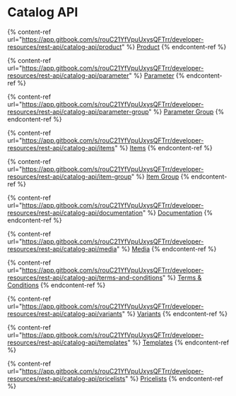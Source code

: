 # Catalog API

{% content-ref url="https://app.gitbook.com/s/rouC21YfVpuUxysQFTrr/developer-resources/rest-api/catalog-api/product" %}
[Product](https://app.gitbook.com/s/rouC21YfVpuUxysQFTrr/developer-resources/rest-api/catalog-api/product)
{% endcontent-ref %}

{% content-ref url="https://app.gitbook.com/s/rouC21YfVpuUxysQFTrr/developer-resources/rest-api/catalog-api/parameter" %}
[Parameter](https://app.gitbook.com/s/rouC21YfVpuUxysQFTrr/developer-resources/rest-api/catalog-api/parameter)
{% endcontent-ref %}

{% content-ref url="https://app.gitbook.com/s/rouC21YfVpuUxysQFTrr/developer-resources/rest-api/catalog-api/parameter-group" %}
[Parameter Group](https://app.gitbook.com/s/rouC21YfVpuUxysQFTrr/developer-resources/rest-api/catalog-api/parameter-group)
{% endcontent-ref %}

{% content-ref url="https://app.gitbook.com/s/rouC21YfVpuUxysQFTrr/developer-resources/rest-api/catalog-api/items" %}
[Items](https://app.gitbook.com/s/rouC21YfVpuUxysQFTrr/developer-resources/rest-api/catalog-api/items)
{% endcontent-ref %}

{% content-ref url="https://app.gitbook.com/s/rouC21YfVpuUxysQFTrr/developer-resources/rest-api/catalog-api/item-group" %}
[Item Group](https://app.gitbook.com/s/rouC21YfVpuUxysQFTrr/developer-resources/rest-api/catalog-api/item-group)
{% endcontent-ref %}

{% content-ref url="https://app.gitbook.com/s/rouC21YfVpuUxysQFTrr/developer-resources/rest-api/catalog-api/documentation" %}
[Documentation](https://app.gitbook.com/s/rouC21YfVpuUxysQFTrr/developer-resources/rest-api/catalog-api/documentation)
{% endcontent-ref %}

{% content-ref url="https://app.gitbook.com/s/rouC21YfVpuUxysQFTrr/developer-resources/rest-api/catalog-api/media" %}
[Media](https://app.gitbook.com/s/rouC21YfVpuUxysQFTrr/developer-resources/rest-api/catalog-api/media)
{% endcontent-ref %}

{% content-ref url="https://app.gitbook.com/s/rouC21YfVpuUxysQFTrr/developer-resources/rest-api/catalog-api/terms-and-conditions" %}
[Terms & Conditions](https://app.gitbook.com/s/rouC21YfVpuUxysQFTrr/developer-resources/rest-api/catalog-api/terms-and-conditions)
{% endcontent-ref %}

{% content-ref url="https://app.gitbook.com/s/rouC21YfVpuUxysQFTrr/developer-resources/rest-api/catalog-api/variants" %}
[Variants](https://app.gitbook.com/s/rouC21YfVpuUxysQFTrr/developer-resources/rest-api/catalog-api/variants)
{% endcontent-ref %}

{% content-ref url="https://app.gitbook.com/s/rouC21YfVpuUxysQFTrr/developer-resources/rest-api/catalog-api/templates" %}
[Templates](https://app.gitbook.com/s/rouC21YfVpuUxysQFTrr/developer-resources/rest-api/catalog-api/templates)
{% endcontent-ref %}

{% content-ref url="https://app.gitbook.com/s/rouC21YfVpuUxysQFTrr/developer-resources/rest-api/catalog-api/pricelists" %}
[Pricelists](https://app.gitbook.com/s/rouC21YfVpuUxysQFTrr/developer-resources/rest-api/catalog-api/pricelists)
{% endcontent-ref %}
